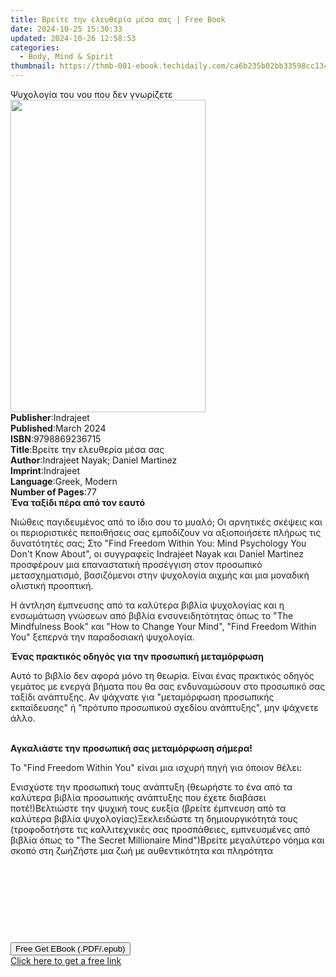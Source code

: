 ```yaml
---
title: Βρείτε την ελευθερία μέσα σας | Free Book
date: 2024-10-25 15:30:33
updated: 2024-10-26 12:58:53
categories:
  - Body, Mind & Spirit
thumbnail: https://thmb-001-ebook.techidaily.com/ca6b235b02bb33598cc134d8c400aaa6ff4ff1bd62273aa98d09fe6e3ea040b0.jpg
---
```

<main id="book-container">
  <div class="flex flex-col">
    <div class="book-brief flex-1 py-6 px-4 sm:p-6 md:py-10 md:px-8">
      <!-- brief-->
      <div class="book-brief-main">Ψυχολογία του νου που δεν γνωρίζετε</div>
    </div>
    <div
      class="book-meta-info flex-1 grid gap-4 col-start-1 col-end-3 row-start-1 sm:mb-6 sm:grid-cols-4 lg:gap-6 lg:col-start-2 lg:row-end-6 lg:row-span-6 lg:mb-0"
    >
      <div
        class="book-meta-info-left place-content-center mt-4 p-4 text-sm leading-6 col-start-2 col-span-2 dark:text-slate-400"
      >
        <img
          class="w-full h-500 object-cover rounded-lg sm:h-255 sm:col-span-2 lg:col-span-full"
          src="https://img-001-ebook.techidaily.com/621895f55c817ee0dae1c9e6a2e34fcab1b9d9cb9d28669a78004957981125e0.jpg"
          alt=""
          width="312"
          height="500"
        />
      </div>
      <div
        class="book-meta-info-right mt-2 col-start-1 row-start-2 col-span-3 self-center"
      >
        <!-- meta data  -->
        <div class="flex flex-col px-4 md:px-8">
          <div class="flex-1">
            <strong>Publisher</strong>:<span class="px-2">Indrajeet</span>
          </div>
          <div class="flex-1">
            <strong>Published</strong>:<span class="px-2">March 2024</span>
          </div>
          <div class="flex-1">
            <strong>ISBN</strong>:<span class="px-2">9798869236715</span>
          </div>
          <div class="flex-1">
            <strong>Title</strong>:<span class="px-2"
              >Βρείτε την ελευθερία μέσα σας</span
            >
          </div>
          <div class="flex-1">
            <strong>Author</strong>:<span class="px-2"
              >Indrajeet Nayak; Daniel Martinez</span
            >
          </div>
          <div class="flex-1">
            <strong>Imprint</strong>:<span class="px-2">Indrajeet</span>
          </div>
          <div class="flex-1">
            <strong>Language</strong>:<span class="px-2">Greek, Modern</span>
          </div>
          <div class="flex-1">
            <strong>Number of Pages</strong>:<span class="px-2">77</span>
          </div>
        </div>
      </div>
    </div>
    <div class="book-description flex-1 py-6 px-4 sm:p-6 md:py-10 md:px-8">
      <div class="book-description-main">
        <div accordion-content="" id="description">
          <strong
            ><span
              style="background-color: rgba(0, 0, 0, 0); color: rgb(31, 31, 31)"
              >Ένα ταξίδι πέρα ​​από τον εαυτό</span
            ></strong
          >
          <p>
            <span
              style="background-color: rgba(0, 0, 0, 0); color: rgb(31, 31, 31)"
              >Νιώθεις παγιδευμένος από το ίδιο σου το μυαλό; Οι αρνητικές
              σκέψεις και οι περιοριστικές πεποιθήσεις σας εμποδίζουν να
              αξιοποιήσετε πλήρως τις δυνατότητές σας; Στο "Find Freedom Within
              You: Mind Psychology You Don't Know About", οι συγγραφείς
              Indrajeet Nayak και Daniel Martinez προσφέρουν μια επαναστατική
              προσέγγιση στον προσωπικό μετασχηματισμό, βασιζόμενοι στην
              ψυχολογία αιχμής και μια μοναδική ολιστική προοπτική.</span
            >
          </p>
          <p>
            <span
              style="background-color: rgba(0, 0, 0, 0); color: rgb(31, 31, 31)"
              >Η άντληση έμπνευσης από τα καλύτερα βιβλία ψυχολογίας και η
              ενσωμάτωση γνώσεων από βιβλία ενσυνειδητότητας όπως το "The
              Mindfulness Book" και "How to Change Your Mind", "Find Freedom
              Within You" ξεπερνά την παραδοσιακή ψυχολογία.</span
            >
          </p>
          <strong
            ><span
              style="background-color: rgba(0, 0, 0, 0); color: rgb(31, 31, 31)"
              >Ένας πρακτικός οδηγός για την προσωπική μεταμόρφωση</span
            ></strong
          >
          <p>
            <span
              style="background-color: rgba(0, 0, 0, 0); color: rgb(31, 31, 31)"
              >Αυτό το βιβλίο δεν αφορά μόνο τη θεωρία. Είναι ένας πρακτικός
              οδηγός γεμάτος με ενεργά βήματα που θα σας ενδυναμώσουν στο
              προσωπικό σας ταξίδι ανάπτυξης. Αν ψάχνατε για "μεταμόρφωση
              προσωπικής εκπαίδευσης" ή "πρότυπο προσωπικού σχεδίου ανάπτυξης",
              μην ψάχνετε άλλο.</span
            >
          </p>
          <strong><br /></strong
          ><strong
            ><span
              style="background-color: rgba(0, 0, 0, 0); color: rgb(31, 31, 31)"
              >Αγκαλιάστε την προσωπική σας μεταμόρφωση σήμερα!</span
            ></strong
          >
          <p>
            <span
              style="background-color: rgba(0, 0, 0, 0); color: rgb(31, 31, 31)"
              >Το "Find Freedom Within You" είναι μια ισχυρή πηγή για όποιον
              θέλει:</span
            >
          </p>
          <span style="background-color: rgba(0, 0, 0, 0)"
            >Ενισχύστε την προσωπική τους ανάπτυξη (θεωρήστε το ένα από τα
            καλύτερα βιβλία προσωπικής ανάπτυξης που έχετε διαβάσει ποτέ!)</span
          ><span style="background-color: rgba(0, 0, 0, 0)"
            >Βελτιώστε την ψυχική τους ευεξία (βρείτε έμπνευση από τα καλύτερα
            βιβλία ψυχολογίας)</span
          ><span style="background-color: rgba(0, 0, 0, 0)"
            >Ξεκλειδώστε τη δημιουργικότητά τους (τροφοδοτήστε τις καλλιτεχνικές
            σας προσπάθειες, εμπνευσμένες από βιβλία όπως το "The Secret
            Millionaire Mind")</span
          ><span style="background-color: rgba(0, 0, 0, 0)"
            >Βρείτε μεγαλύτερο νόημα και σκοπό στη ζωή</span
          ><span style="background-color: rgba(0, 0, 0, 0)"
            >Ζήστε μια ζωή με αυθεντικότητα και πληρότητα</span
          >
          <p><br /></p>
          <p><br /></p>
          <p><br /></p>
          <p><br /></p>
        </div>
        <div class="accordion-fader"></div>
      </div>
    </div>
    <div class="book-excerpts flex-1 py-6 px-4 sm:p-6 md:py-10 md:px-8"></div>
    <div
      class="book-about-author flex-1 py-6 px-4 sm:p-6 md:py-10 md:px-8"
    ></div>
    <div class="book-free-get flex-1 py-6 px-4 sm:p-6 md:py-10 md:px-8">
      <button
        id="btn-free-get"
        class="bg-blue-500 hover:bg-blue-700 text-white font-bold py-2 px-4 rounded"
      >
        Free Get EBook (.PDF/.epub)
      </button>
      <div id="countdown-display" class="px-2 text-lg mt-2"></div>
      <a
        id="free-link"
        class="hidden bg-blue-500 hover:bg-blue-700 text-white font-bold py-2 px-4 rounded"
        href="https://www.ebooks.com/en-us/book/211268233/ebook/indrajeet-nayak/"
        target="_blank"
        >Click here to get a free link</a
      >
    </div>
    <script>
      let countdownTime = 0;
      let countdownInterval = null;
      document
        .getElementById('btn-free-get')
        .addEventListener('click', startCountdown);
      function startCountdown() {
        countdownTime = new Date().getTime() + 60000 * 3;
        countdownInterval = setInterval(updateCountdown, 1000);
        document.getElementById('btn-free-get').disabled = true;
        document
          .getElementById('btn-free-get')
          .classList.add('bg-gray-500', 'cursor-not-allowed');
      }
      function updateCountdown() {
        let currentTime = new Date().getTime();
        let timeLeft = countdownTime - currentTime;
        let secondsLeft = Math.floor(timeLeft / 1000);
        document.getElementById('countdown-display').innerHTML =
          `Remaining time: ${secondsLeft} seconds.`;
        if (secondsLeft <= 0) {
          clearInterval(countdownInterval);
          document.getElementById('btn-free-get').classList.add('hidden');
          document.getElementById('free-link').classList.remove('hidden');
          document.getElementById('countdown-display').innerHTML = '';
        }
      }
    </script>
  </div>
</main>
